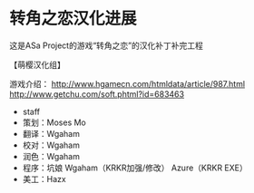 # 转角之恋汉化进展

这是ASa Project的游戏“转角之恋”的汉化补丁补完工程

【萌樱汉化组】

游戏介绍：
<http://www.hgamecn.com/htmldata/article/987.html>  
<http://www.getchu.com/soft.phtml?id=683463>

* staff
* 策划：Moses Mo
* 翻译：Wgaham
* 校对：Wgaham
* 润色：Wgaham
* 程序：坑娘 Wgaham（KRKR加强/修改） Azure（KRKR EXE）
* 美工：Hazx